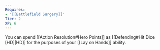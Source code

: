 ```yaml
---
Requires:
- '[[Battlefield Surgery]]'
Tier: 2
XP: 6
---
```


You can spend [[Action Resolution#Hero Points]] as [[Defending#Hit Dice [HD]|HD]] for the purposes of your [[Lay on Hands]] ability.